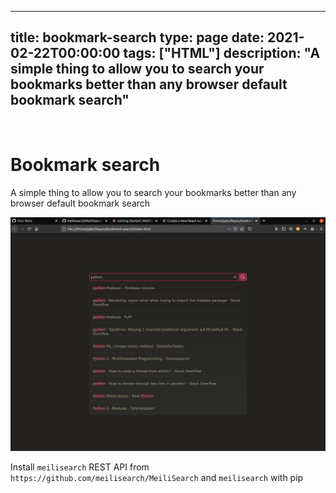 
---
title: bookmark-search
type: page
date: 2021-02-22T00:00:00
tags: ["HTML"]
description: "A simple thing to allow you to search your bookmarks better than any browser default bookmark search"
---


<br>

# Bookmark search
A simple thing to allow you to search your bookmarks better than any browser default bookmark search

![Image](https://raw.githubusercontent.com/JakeRoggenbuck/bookmark-search/main/screenshot.png)

Install `meilisearch` REST API from `https://github.com/meilisearch/MeiliSearch` and `meilisearch` with pip
